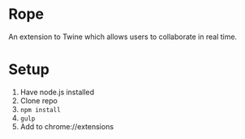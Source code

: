 # Rope
An extension to Twine which allows users to collaborate in real time.

# Setup

1. Have node.js installed
2. Clone repo
3. `npm install`
4. `gulp`
5. Add to chrome://extensions
